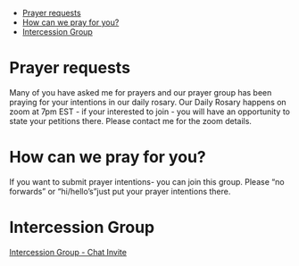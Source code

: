 
<!-- vim-markdown-toc GFM -->

* [Prayer requests](#prayer-requests)
* [How can we pray for you?](#how-can-we-pray-for-you)
* [Intercession Group](#intercession-group)

<!-- vim-markdown-toc -->

# Prayer requests

Many of you have asked me for prayers and our prayer group has been praying for your intentions in our daily rosary. Our Daily Rosary happens on zoom at 7pm EST - if your interested to join - you will have an opportunity to state your petitions there. Please contact me for the zoom details.

# How can we pray for you?

If you want to submit prayer intentions- you can join this group. Please “no forwards” or “hi/hello’s”just put your prayer intentions there.

# Intercession Group

[Intercession Group - Chat Invite](https://chat.whatsapp.com/HLiWLGdeDz9DCgHFbH5qwc)

